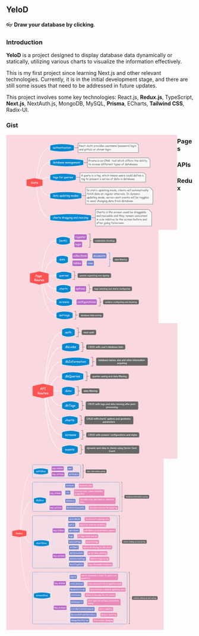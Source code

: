## YeloD

👓 **Draw your database by clicking**.



### Introduction

**YeloD** is a project designed to display database data dynamically or statically, utilizing various charts to visualize the information effectively.

This is my first project since learning Next.js and other relevant technologies. Currently, it is in the initial development stage, and there are still some issues that need to be addressed in future updates.

This project involves some key technologies: React.js, **Redux.js**, TypeScript, **Next.js**, NextAuth.js, MongoDB, MySQL, **Prisma**, ECharts, **Tailwind CSS**, Radix-UI.



### Gist

<img src="./github_imgs/gists.png" alt="screenshoot" style="zoom:45%; float: left;" />



### Pages

<img src="./github_imgs/pages.png" alt="screenshoot" style="zoom:40%; float: left;" />



### APIs

<img src="./github_imgs/apis.png" alt="screenshoot" style="zoom:45%; float: left;" />



### Redux

<img src="./github_imgs/redux.png" alt="screenshoot" style="zoom:45%; float: left;" />
